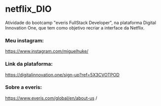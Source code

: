 # netflix_DIO <br/>
Atividade do bootcamp "everis FullStack Developer", na plataforma Digital Innovation One, que tem como objetivo recriar a interface da Netflix.
<br/>
### Meu instagram: <br/>
https://www.instagram.com/miguelhuke/
<br/>
### Link da plataforma: <br/>
https://digitalinnovation.one/sign-up?ref=5X3CVOTPOD
<br/>
### Sobre a everis: <br/>
https://www.everis.com/global/en/about-us /
